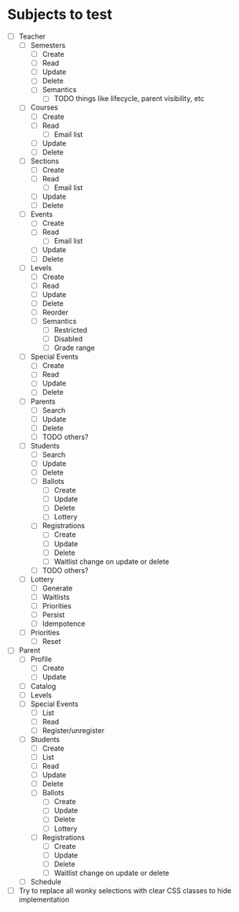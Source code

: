 Subjects to test
================

- [ ] Teacher
	- [ ] Semesters
		- [ ] Create
		- [ ] Read
		- [ ] Update
		- [ ] Delete
		- [ ] Semantics
			- [ ] TODO things like lifecycle, parent visibility, etc
	- [ ] Courses
		- [ ] Create
		- [ ] Read
			- [ ] Email list
		- [ ] Update
		- [ ] Delete
	- [ ] Sections
		- [ ] Create
		- [ ] Read
			- [ ] Email list
		- [ ] Update
		- [ ] Delete
	- [ ] Events
		- [ ] Create
		- [ ] Read
			- [ ] Email list
		- [ ] Update
		- [ ] Delete
	- [ ] Levels
		- [ ] Create
		- [ ] Read
		- [ ] Update
		- [ ] Delete
		- [ ] Reorder
		- [ ] Semantics
			- [ ] Restricted
			- [ ] Disabled
			- [ ] Grade range
	- [ ] Special Events
		- [ ] Create
		- [ ] Read
		- [ ] Update
		- [ ] Delete
	- [ ] Parents
		- [ ] Search
		- [ ] Update
		- [ ] Delete
		- [ ] TODO others?
	- [ ] Students
		- [ ] Search
		- [ ] Update
		- [ ] Delete
		- [ ] Ballots
			- [ ] Create
			- [ ] Update
			- [ ] Delete
			- [ ] Lottery
		- [ ] Registrations
			- [ ] Create
			- [ ] Update
			- [ ] Delete
			- [ ] Waitlist change on update or delete
		- [ ] TODO others?
	- [ ] Lottery
		- [ ] Generate
		- [ ] Waitlists
		- [ ] Priorities
		- [ ] Persist
		- [ ] Idempotence
	- [ ] Priorities
		- [ ] Reset
- [ ] Parent
	- [ ] Profile
		- [ ] Create
		- [ ] Update
	- [ ] Catalog
	- [ ] Levels
	- [ ] Special Events
		- [ ] List
		- [ ] Read
		- [ ] Register/unregister
	- [ ] Students
		- [ ] Create
		- [ ] List
		- [ ] Read
		- [ ] Update
		- [ ] Delete
		- [ ] Ballots
			- [ ] Create
			- [ ] Update
			- [ ] Delete
			- [ ] Lottery
		- [ ] Registrations
			- [ ] Create
			- [ ] Update
			- [ ] Delete
			- [ ] Waitlist change on update or delete
	- [ ] Schedule

- [ ] Try to replace all wonky selections with clear CSS classes to hide implementation
